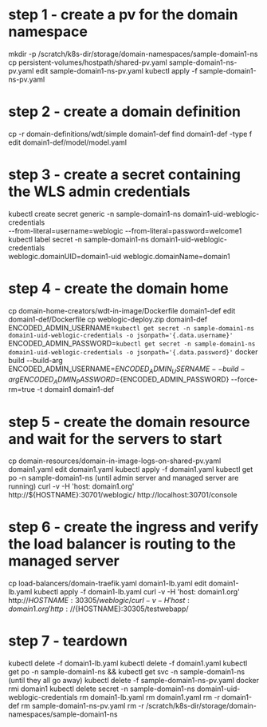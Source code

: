 # step 1 - create a pv for the domain namespace
mkdir -p /scratch/k8s-dir/storage/domain-namespaces/sample-domain1-ns
cp persistent-volumes/hostpath/shared-pv.yaml sample-domain1-ns-pv.yaml
edit sample-domain1-ns-pv.yaml
kubectl apply -f sample-domain1-ns-pv.yaml

# step 2 - create a domain definition
cp -r domain-definitions/wdt/simple domain1-def
find domain1-def -type f
edit domain1-def/model/model.yaml

# step 3 - create a secret containing the WLS admin credentials
kubectl create secret generic -n sample-domain1-ns domain1-uid-weblogic-credentials \
  --from-literal=username=weblogic --from-literal=password=welcome1
kubectl label secret -n sample-domain1-ns domain1-uid-weblogic-credentials \
  weblogic.domainUID=domain1-uid weblogic.domainName=domain1

# step 4 - create the domain home
cp domain-home-creators/wdt-in-image/Dockerfile domain1-def
edit domain1-def/Dockerfile
cp weblogic-deploy.zip domain1-def
ENCODED_ADMIN_USERNAME=`kubectl get secret -n sample-domain1-ns domain1-uid-weblogic-credentials -o jsonpath='{.data.username}'`
ENCODED_ADMIN_PASSWORD=`kubectl get secret -n sample-domain1-ns domain1-uid-weblogic-credentials -o jsonpath='{.data.password}'`
docker build --build-arg ENCODED_ADMIN_USERNAME=${ENCODED_ADMIN_USERNAME} --build-arg ENCODED_ADMIN_PASSWORD=${ENCODED_ADMIN_PASSWORD} --force-rm=true -t domain1 domain1-def

# step 5 - create the domain resource and wait for the servers to start
cp domain-resources/domain-in-image-logs-on-shared-pv.yaml domain1.yaml
edit domain1.yaml
kubectl apply -f domain1.yaml
kubectl get po -n sample-domain1-ns
  (until admin server and managed server are running)
curl -v -H 'host: domain1.org' http://${HOSTNAME}:30701/weblogic/
http://localhost:30701/console

# step 6 - create the ingress and verify the load balancer is routing to the managed server
cp load-balancers/domain-traefik.yaml domain1-lb.yaml
edit domain1-lb.yaml
kubectl apply -f domain1-lb.yaml
curl -v -H 'host: domain1.org' http://${HOSTNAME}:30305/weblogic/
curl -v -H 'host: domain1.org' http://${HOSTNAME}:30305/testwebapp/

# step 7 - teardown
kubectl delete -f domain1-lb.yaml
kubectl delete -f domain1.yaml
kubectl get po -n sample-domain1-ns && kubectl get svc -n sample-domain1-ns
  (until they all go away)
kubectl delete -f sample-domain1-ns-pv.yaml
docker rmi domain1
kubectl delete secret -n sample-domain1-ns domain1-uid-weblogic-credentials
rm domain1-lb.yaml
rm domain1.yaml
rm -r domain1-def
rm sample-domain1-ns-pv.yaml
rm -r /scratch/k8s-dir/storage/domain-namespaces/sample-domain1-ns

